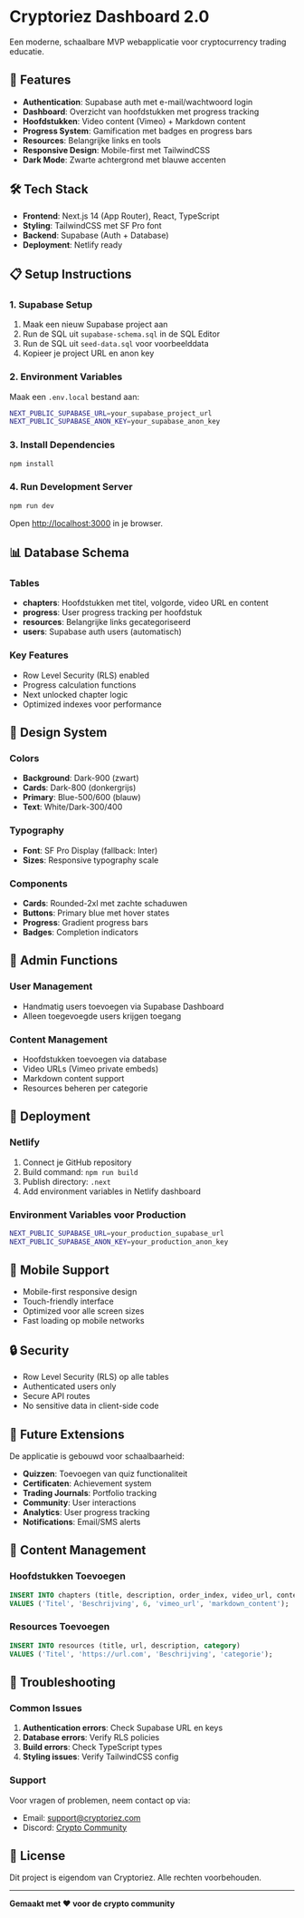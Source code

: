 # Cryptoriez Dashboard 2.0

Een moderne, schaalbare MVP webapplicatie voor cryptocurrency trading educatie.

## 🚀 Features

- **Authentication**: Supabase auth met e-mail/wachtwoord login
- **Dashboard**: Overzicht van hoofdstukken met progress tracking
- **Hoofdstukken**: Video content (Vimeo) + Markdown content
- **Progress System**: Gamification met badges en progress bars
- **Resources**: Belangrijke links en tools
- **Responsive Design**: Mobile-first met TailwindCSS
- **Dark Mode**: Zwarte achtergrond met blauwe accenten

## 🛠 Tech Stack

- **Frontend**: Next.js 14 (App Router), React, TypeScript
- **Styling**: TailwindCSS met SF Pro font
- **Backend**: Supabase (Auth + Database)
- **Deployment**: Netlify ready

## 📋 Setup Instructions

### 1. Supabase Setup

1. Maak een nieuw Supabase project aan
2. Run de SQL uit `supabase-schema.sql` in de SQL Editor
3. Run de SQL uit `seed-data.sql` voor voorbeelddata
4. Kopieer je project URL en anon key

### 2. Environment Variables

Maak een `.env.local` bestand aan:

```bash
NEXT_PUBLIC_SUPABASE_URL=your_supabase_project_url
NEXT_PUBLIC_SUPABASE_ANON_KEY=your_supabase_anon_key
```

### 3. Install Dependencies

```bash
npm install
```

### 4. Run Development Server

```bash
npm run dev
```

Open [http://localhost:3000](http://localhost:3000) in je browser.

## 📊 Database Schema

### Tables

- **chapters**: Hoofdstukken met titel, volgorde, video URL en content
- **progress**: User progress tracking per hoofdstuk
- **resources**: Belangrijke links gecategoriseerd
- **users**: Supabase auth users (automatisch)

### Key Features

- Row Level Security (RLS) enabled
- Progress calculation functions
- Next unlocked chapter logic
- Optimized indexes voor performance

## 🎨 Design System

### Colors
- **Background**: Dark-900 (zwart)
- **Cards**: Dark-800 (donkergrijs)
- **Primary**: Blue-500/600 (blauw)
- **Text**: White/Dark-300/400

### Typography
- **Font**: SF Pro Display (fallback: Inter)
- **Sizes**: Responsive typography scale

### Components
- **Cards**: Rounded-2xl met zachte schaduwen
- **Buttons**: Primary blue met hover states
- **Progress**: Gradient progress bars
- **Badges**: Completion indicators

## 🔧 Admin Functions

### User Management
- Handmatig users toevoegen via Supabase Dashboard
- Alleen toegevoegde users krijgen toegang

### Content Management
- Hoofdstukken toevoegen via database
- Video URLs (Vimeo private embeds)
- Markdown content support
- Resources beheren per categorie

## 🚀 Deployment

### Netlify
1. Connect je GitHub repository
2. Build command: `npm run build`
3. Publish directory: `.next`
4. Add environment variables in Netlify dashboard

### Environment Variables voor Production
```bash
NEXT_PUBLIC_SUPABASE_URL=your_production_supabase_url
NEXT_PUBLIC_SUPABASE_ANON_KEY=your_production_anon_key
```

## 📱 Mobile Support

- Mobile-first responsive design
- Touch-friendly interface
- Optimized voor alle screen sizes
- Fast loading op mobile networks

## 🔒 Security

- Row Level Security (RLS) op alle tables
- Authenticated users only
- Secure API routes
- No sensitive data in client-side code

## 🎯 Future Extensions

De applicatie is gebouwd voor schaalbaarheid:

- **Quizzen**: Toevoegen van quiz functionaliteit
- **Certificaten**: Achievement system
- **Trading Journals**: Portfolio tracking
- **Community**: User interactions
- **Analytics**: User progress tracking
- **Notifications**: Email/SMS alerts

## 📝 Content Management

### Hoofdstukken Toevoegen
```sql
INSERT INTO chapters (title, description, order_index, video_url, content) 
VALUES ('Titel', 'Beschrijving', 6, 'vimeo_url', 'markdown_content');
```

### Resources Toevoegen
```sql
INSERT INTO resources (title, url, description, category) 
VALUES ('Titel', 'https://url.com', 'Beschrijving', 'categorie');
```

## 🐛 Troubleshooting

### Common Issues

1. **Authentication errors**: Check Supabase URL en keys
2. **Database errors**: Verify RLS policies
3. **Build errors**: Check TypeScript types
4. **Styling issues**: Verify TailwindCSS config

### Support

Voor vragen of problemen, neem contact op via:
- Email: support@cryptoriez.com
- Discord: [Crypto Community](https://discord.gg/cryptoriez)

## 📄 License

Dit project is eigendom van Cryptoriez. Alle rechten voorbehouden.

---

**Gemaakt met ❤️ voor de crypto community**
